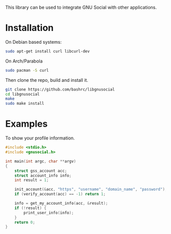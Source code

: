 This library can be used to integrate GNU Social with other applications.

# Installation

On Debian based systems:

``` bash
sudo apt-get install curl libcurl-dev
```

On Arch/Parabola

``` bash
sudo pacman -S curl
```

Then clone the repo, build and install it.

``` bash
git clone https://github.com/bashrc/libgnusocial
cd libgnusocial
make
sudo make install
```

# Examples

To show your profile information.

``` C
#include <stdio.h>
#include <gnusocial.h>

int main(int argc, char **argv)
{
    struct gss_account acc;
    struct account_info info;
    int result = 1;

    init_account(&acc, "https", "username", "domain_name", "password");
    if (verify_account(acc) == -1) return 1;

    info = get_my_account_info(acc, &result);
    if (!result) {
        print_user_info(info);
    }
    return 0;
}
```
